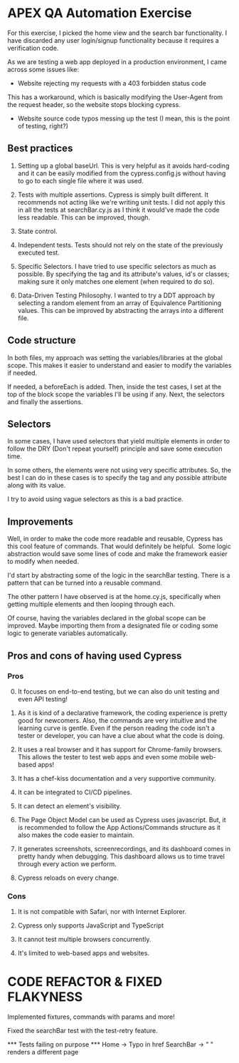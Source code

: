 # APEX QA Automation Exercise


For this exercise, I picked the home view and the search bar functionality.
I have discarded any user login/signup functionality because it requires
a verification code.


As we are testing a web app deployed in a production environment, I came across some issues like:


- Website rejecting my requests with a 403 forbidden status code


This has a workaround, which is basically modifying the
User-Agent from the request header, so the website stops
blocking cypress.


- Website source code typos messing up the test (I mean, this is the point of testing, right?)


## Best practices
1. Setting up a global baseUrl. This is very helpful as it avoids hard-coding and it can be easily modified from the cypress.config.js without having to go to each single file where it was used.


2. Tests with multiple assertions. Cypress is simply built different. It recommends not acting like we're writing unit tests. I did not apply this in all the tests at searchBar.cy.js as I think it would've made the code less readable. This can be improved, though.


3. State control.


4. Independent tests. Tests should not rely on the state of the previously executed test.


5. Specific Selectors. I have tried to use specific selectors as much as possible. By specifying the tag and its attribute's values, id's or classes; making sure it only matches one element (when required to do so).


6. Data-Driven Testing Philosophy. I wanted to try a DDT approach by selecting a random element from an array of Equivalence Partitioning values. This can be improved by abstracting the arrays into a different file.


## Code structure
In both files, my approach was setting the variables/libraries at the global scope. This makes it easier to understand and easier to modify the variables if needed.


If needed, a beforeEach is added. Then, inside the test cases, I set at the top of the block scope the variables I'll be using if any. Next, the selectors and finally the assertions.


## Selectors
In some cases, I have used selectors that yield multiple elements in order to follow the DRY (Don't repeat yourself) principle and save some execution time.


In some others, the elements were not using very specific attributes. So, the best I can do in these cases is to specify the tag and any possible attribute along with its value.


I try to avoid using vague selectors as this is a bad practice.


## Improvements
Well, in order to make the code more readable and reusable, Cypress has this cool feature of commands. That would definitely be helpful.  Some logic abstraction would save some lines of code and make the framework easier to modify when needed.


I'd start by abstracting some of the logic in the searchBar testing. There is a pattern that can be turned into a reusable command.


The other pattern I have observed is at the home.cy.js, specifically when getting multiple elements and then looping through each.


Of course, having the variables declared in the global scope can be improved. Maybe importing them from a designated file or coding some logic to generate variables automatically.


## Pros and cons of having used Cypress


### Pros
0. It focuses on end-to-end testing, but we can also do unit testing and even API testing!


1. As it is kind of a declarative framework, the coding experience is pretty good for newcomers. Also, the commands are very intuitive and the learning curve is gentle. Even if the person reading the code isn't a tester or developer, you can have a clue about what the code is doing.


2. It uses a real browser and it has support for Chrome-family browsers. This allows the tester to test web apps and even some mobile web-based apps!


3. It has a chef-kiss documentation and a very supportive community.


4. It can be integrated to CI/CD pipelines.


5. It can detect an element's visibility.


6. The Page Object Model can be used as Cypress uses javascript. But, it is recommended to follow the App Actions/Commands structure as it also makes the code easier to maintain.


7. It generates screenshots, screenrecordings, and its dashboard comes in pretty handy when debugging. This dashboard allows us to time travel through every action we perform.


8. Cypress reloads on every change.


### Cons


1. It is not compatible with Safari, nor with Internet Explorer.


2. Cypress only supports JavaScript and TypeScript


3. It cannot test multiple browsers concurrently.


4. It's limited to web-based apps and websites.

# CODE REFACTOR & FIXED FLAKYNESS

Implemented fixtures, commands with params and more!

Fixed the searchBar test with the test-retry feature.

*** Tests failing on purpose ***
Home -> Typo in href
SearchBar -> "  " renders a different page
